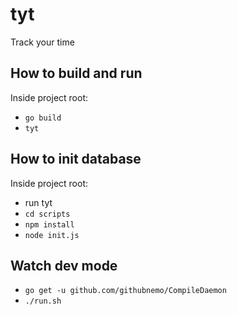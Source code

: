 # tyt

Track your time

## How to build and run

Inside project root:

* `go build`
* `tyt`

## How to init database

Inside project root:

* run tyt
* `cd scripts` 
* `npm install`
* `node init.js`

## Watch dev mode

* `go get -u github.com/githubnemo/CompileDaemon`
* `./run.sh`

